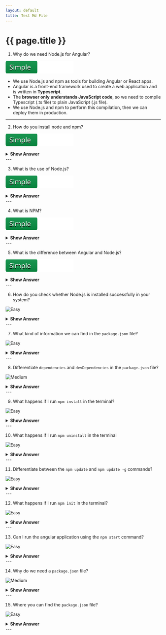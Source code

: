 ```yaml
---
layout: default
title: Test Md File
---
```


<h1> {{ page.title }} </h1>

1. Why do we need Node.js for Angular?

![Easy](https://raw.githubusercontent.com/AbySebastin/mdfiles-check/1760fa08eab534d13e8abc0c3f9518ad7dfddbaf/ComplexityTags/simple%20(2).svg)

- We use Node.js and npm as tools for building Angular or React apps. 
- Angular is a front-end framework used to create a web application and is written in **Typescript**. 
- The **browser only understands JavaScript code**, so we need to compile Typescript (.ts file) to plain JavaScript (.js file). 
- We use Node.js and npm to perform this compilation, then we can deploy them in production.

---

2. How do you install node and npm?

![Easy](https://raw.githubusercontent.com/AbySebastin/mdfiles-check/1760fa08eab534d13e8abc0c3f9518ad7dfddbaf/ComplexityTags/simple%20(2).svg)

<details>
<summary><b>Show Answer</b></summary>
<blockquote>

- Download Node.js from nodejs.org and install it. 
- The npm CLI gets installed with Node.js by default. 
- To check that you have installed npm, run `npm -v` in a  terminal. 
- **NOTE:** npm can install packages in a node_modules folder in angular working directory.

</blockquote>
</details>
---

3. What is the use of Node.js?

![Easy](https://raw.githubusercontent.com/AbySebastin/mdfiles-check/1760fa08eab534d13e8abc0c3f9518ad7dfddbaf/ComplexityTags/simple%20(2).svg)

<details>
<summary><b>Show Answer</b></summary>
<blockquote>
  
- Node.js is an open-source, cross-platform run-time environment built on Chrome's V8 JavaScript engine.
- Node.js is used to execute JavaScript code outside of a web browser. It provides a library of various JavaScript modules, which simplifies the development of web applications.
- Global companies like Netflix, Facebook, Walmart Linkedin, Uber, etc., use Node.js for building their applications. 
  
</blockquote>
</details>
---

4. What is NPM?

![Easy](https://raw.githubusercontent.com/AbySebastin/mdfiles-check/1760fa08eab534d13e8abc0c3f9518ad7dfddbaf/ComplexityTags/simple%20(2).svg)

<details>
<summary><b>Show Answer</b></summary>
<blockquote>
 
- NPM stands for Node Package Manager, responsible for managing all the packages and modules for Node.js.

- Node Package Manager provides two main functionalities:
    - Provides online repositories for node.js packages/modules, which are searchable on search.nodejs.org
    - Provides command-line utility to install Node.js packages and also manages Node.js versions and dependencies  
  
</blockquote>
</details>  
---

5. What is the difference between Angular and Node.js?

![Easy](https://raw.githubusercontent.com/AbySebastin/mdfiles-check/1760fa08eab534d13e8abc0c3f9518ad7dfddbaf/ComplexityTags/simple%20(2).svg)

<details>
<summary><b>Show Answer</b></summary>
<blockquote>

|                           Angular                           |                                 Node.js                                 |
|:-----------------------------------------------------------:|:-----------------------------------------------------------------------:|
|            It is a frontend development framework           |                     It is a server-side environment                     |
|                 It is written in TypeScript                 |                    It is written in C, C++ languages                    |
| Used for building single-page, client-side web applications | Used for building fast and scalable server-side networking applications |
 
</blockquote>
</details>
---

6. How do you check whether Node.js is installed successfully in your system?

![Easy](https://github.com/revaturelabs/interviewquestions/blob/dev/ComplexityTags/simple%20(2).svg)

<details>
<summary><b>Show Answer</b></summary>
<blockquote>

To check that node.js is installed, open the power shell or command prompt (cmd) and type `node –v`. If the node is installed tall properly in your system print something like that v4.4.3.

</blockquote>
</details> 
---
 
7. What kind of information we can find in the `package.json` file?

![Easy](https://github.com/revaturelabs/interviewquestions/blob/dev/ComplexityTags/simple%20(2).svg)

<details>
<summary><b>Show Answer</b></summary>
<blockquote>

 `package.json` file is used to store the metadata related to the project such as a project description, the version of the project in a particular distribution, and license information, as well as to store the list of dependency packages.

</blockquote>
</details>  
---
 
8. Differentiate `dependencies` and `devDependencies` in the `package.json` file?

![Medium](https://github.com/revaturelabs/interviewquestions/blob/dev/ComplexityTags/Medium%20(2).svg)

<details>
<summary><b>Show Answer</b></summary>
<blockquote>

In `package.json`, regular `dependencies` are packages that are required for your production-ready site or app to work. Production-ready means the online version of your website or app that the audience experiences.

`devDependencies` are packages used for development purposes, e.g for running tests or transpiling your code.

</blockquote>
</details>
---
 
9. What happens if I run `npm install` in the terminal?

![Easy](https://github.com/revaturelabs/interviewquestions/blob/dev/ComplexityTags/simple%20(2).svg)

<details>
<summary><b>Show Answer</b></summary>
<blockquote>
The 
`npm install` command is used for installing JavaScript packages on your local computer.

</blockquote>
</details>
---
 
10. What happens if I run `npm uninstall` in the terminal

![Easy](https://github.com/revaturelabs/interviewquestions/blob/dev/ComplexityTags/simple%20(2).svg)

<details>
<summary><b>Show Answer</b></summary>
<blockquote>The 

`npm uninstall` command is used to remove installed npm packages on your computer.

</blockquote>
</details>  
---
 
11. Differentiate between the `npm update` and `npm update -g` commands?

![Easy](https://github.com/revaturelabs/interviewquestions/blob/dev/ComplexityTags/simple%20(2).svg)

<details>
<summary><b>Show Answer</b></summary>
<blockquote>

The `npm update command is used to update the node package manager to the latest version.
  
It will also install missing packages.

If the -g flag is specified, this command will update globally installed packages.

If no package name is specified, all packages in the specified location (global or local) will be updated.
  
</blockquote>
</details>
---
 
12. What happens if I run `npm init` in the terminal?

![Easy](https://github.com/revaturelabs/interviewquestions/blob/dev/ComplexityTags/simple%20(2).svg)

<details>
<summary><b>Show Answer</b></summary>
<blockquote>

The `npm init` command in the JSON language creates a package.json file for your project’s front end. 

</blockquote>
</details>
---
 
13. Can I run the angular application using the `npm start` command?

![Easy](https://github.com/revaturelabs/interviewquestions/blob/dev/ComplexityTags/simple%20(2).svg)
<details>
<summary><b>Show Answer</b></summary>
<blockquote>

 Yes, it can run an angular application.

</blockquote>
</details>
---

14. Why do we need a `package.json` file?

![Medium](https://github.com/revaturelabs/interviewquestions/blob/dev/ComplexityTags/Medium%20(2).svg)

<details>
<summary><b>Show Answer</b></summary>
<blockquote>

`package.json` contains just JSON. The main purpose of this file is to hold various metadata related to the project. The file is used to provide the information to the node package manager (NPM) that allows identifying the project and its dependencies.

</blockquote>
</details>
---

15. Where you can find the `package.json` file?

![Easy](https://github.com/revaturelabs/interviewquestions/blob/dev/ComplexityTags/simple%20(2).svg)

<details>
<summary><b>Show Answer</b></summary>
<blockquote>

The `package.json` file is normally present in the root directory of a project folder structure.

</blockquote>
</details>
---
